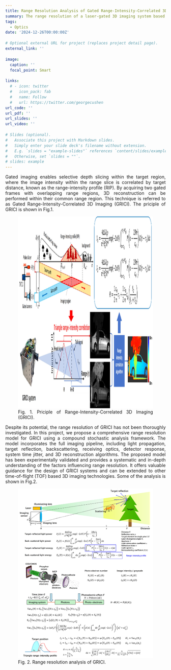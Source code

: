 ```yaml
---
title: Range Resolution Analysis of Gated Range-Intensity-Correlated 3D Imaging
summary: The range resolution of a laser-gated 3D imaging system based on range-intensity correlation is analyzed using stochastic methods, considering time jitter, quantum efficiency, optical parameters, and related system factors.
tags:
  - Optics
date: '2024-12-26T00:00:00Z'

# Optional external URL for project (replaces project detail page).
external_link: ''

image:
  caption: ''
  focal_point: Smart

links:
  # - icon: twitter
  #   icon_pack: fab
  #   name: Follow
  #   url: https://twitter.com/georgecushen
url_code: ''
url_pdf: ''
url_slides: ''
url_video: ''

# Slides (optional).
#   Associate this project with Markdown slides.
#   Simply enter your slide deck's filename without extension.
#   E.g. `slides = "example-slides"` references `content/slides/example-slides.md`.
#   Otherwise, set `slides = ""`.
# slides: example
---
```

<h8 style="text-align: justify;">

Gated imaging enables selective depth slicing within the target region, where the image intensity within the range slice is correlated by target distance, known as the range-intensity profile (RIP). By acquiring two gated frames with overlapping range regions, 3D reconstruction can be performed within their common range region. This technique is referred to as Gated Range-Intensity-Correlated 3D Imaging (GRICI). The priciple of GRICI is shown in Fig.1.

<figure>
 <img src="fig1.jpg" alt="a" width="600px" height="600px"/>
  <figcaption>
      <h10>Fig. 1. Priciple of Range-Intensity-Correlated 3D Imaging (GRICI).</h10>
  </figcaption>
</figure>

Despite its potential, the range resolution of GRICI has not been thoroughly investigated. In this project, we propose a comprehensive range resolution model for GRICI using a compound stochastic analysis framework. The model incorporates the full imaging pipeline, including light propagation, target reflection, backscattering, receiving optics, detector response, system time jitter, and 3D reconstruction algorithms. The proposed model has been experimentally validated and provides a systematic and in-depth understanding of the factors influencing range resolution. It offers valuable guidance for the design of GRICI systems and can be extended to other time-of-flight (TOF) based 3D imaging technologies. Some of the analysis is shown in Fig.2.

<figure>
 <img src="fig2.jpg" alt="a" width="600px"/>
  <figcaption>
      <h10>Fig. 2. Range resolution analysis of GRICI.</h10>
  </figcaption>
</figure>

</h8>